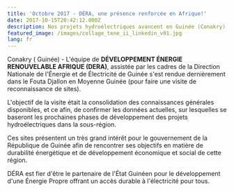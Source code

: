 ```yaml
---
title: 'Octobre 2017 - DÉRA, une présence renforcée en Afrique!'
date: 2017-10-15T20:42:12.000Z
description: Nos projets hydroélectriques avancent en Guinée (Conakry)
featured_image: /images/collage_tene_ii_linkedin_v01.jpg
lang: fr
---
```

Conakry ( Guinée) - L'équipe de **DÉVELOPPEMENT ÉNERGIE RENOUVELABLE AFRIQUE (DERA)**, assistée par les cadres de la Direction Nationale de l'Énergie et de Électricité de Guinée s'est rendue dernièrement dans le Fouta Djallon en Moyenne Guinée (pour faire une visite de reconnaissance de sites).

L'objectif de la visite était la consolidation des connaissances générales disponibles, et ce afin, de confirmer les données actuelles, sur lesquelles se baseront les prochaines phases de développement des projets hydroélectriques dans la sous-région.

Ces sites présentent un très grand intérêt pour le gouvernement de la République de Guinée afin de rencontrer ses objectifs en matière de durabilité énergétique et de développement économique et social de cette région. 

DÉRA est fier d'être le partenaire de l'État Guinéen pour le développement d'une Énergie Propre offrant un accès durable à l'électricité pour tous.

